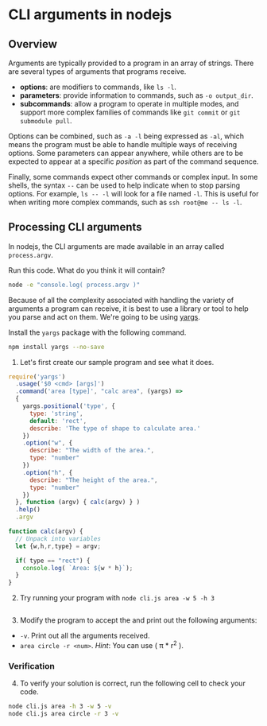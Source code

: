 # CLI arguments in nodejs

## Overview 

Arguments are typically provided to a program in an array of strings. There are several types of arguments that programs receive.

* **options**: are modifiers to commands, like `ls -l`.
* **parameters**: provide information to commands, such as `-o output_dir`.
* **subcommands**: allow a program to operate in multiple modes, and support more complex families of commands like `git commit` or `git submodule pull`.

Options can be combined, such as `-a -l` being expressed as `-al`, which means the program must be able to handle multiple ways of receiving options. Some parameters can appear anywhere, while others are to be expected to appear at a specific _position_ as part of the command sequence.

Finally, some commands expect other commands or complex input. In some shells, the syntax `--` can be used to help indicate when to stop parsing options. For example, `ls -- -l` will look for a file named `-l`. This is useful for when writing more complex commands, such as `ssh root@me -- ls -l`.


## Processing CLI arguments

In nodejs, the CLI arguments are made available in an array called `process.argv`.

Run this code. What do you think it will contain?

```bash | {type: 'command'}
node -e "console.log( process.argv )"
```

Because of all the complexity associated with handling the variety of arguments a program can receive, it is best to use a library or tool to help you parse and act on them. We're going to be using [yargs](https://github.com/yargs/yargs).

Install the `yargs` package with the following command.

```bash | {type: 'command', failed_when: 'exitCode != 0' }
npm install yargs --no-save
```

1. Let's first create our sample program and see what it does.

```js | {type: 'file', path: 'cli.js'}
require('yargs')
  .usage('$0 <cmd> [args]')
  .command('area [type]', "calc area", (yargs) => 
  {
    yargs.positional('type', {
      type: 'string',
      default: 'rect',
      describe: 'The type of shape to calculate area.'
    })
    .option("w", {
      describe: "The width of the area.",
      type: "number"
    })
    .option("h", {
      describe: "The height of the area.",
      type: "number"
    })
  }, function (argv) { calc(argv) } )
  .help()
  .argv

function calc(argv) {
  // Unpack into variables
  let {w,h,r,type} = argv;

  if( type == "rect") {
    console.log( `Area: ${w * h}`);
  }
}

```

2. Try running your program with `node cli.js area -w 5 -h 3`

```bash | {type: 'repl'}
```

3. Modify the program to accept the and print out the following arguments:

* `-v`. Print out all the arguments received.
* `area circle -r <num>`. _Hint_: You can use ( π * r<sup>2</sup> ).

### Verification

4. To verify your solution is correct, run the following cell to check your code.

```bash | {type: 'command'}
node cli.js area -h 3 -w 5 -v
node cli.js area circle -r 3 -v
```